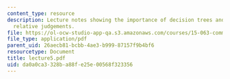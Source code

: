 ```yaml
---
content_type: resource
description: Lecture notes showing the importance of decision trees and arriving at
  relative judgements.
file: https://ol-ocw-studio-app-qa.s3.amazonaws.com/courses/15-063-communicating-with-data-summer-2003/da0a0ca3328ba88fe25e00568f323356_lecture5.pdf
file_type: application/pdf
parent_uid: 26aecb81-bcbb-4ae3-b999-87157f9b4bf6
resourcetype: Document
title: lecture5.pdf
uid: da0a0ca3-328b-a88f-e25e-00568f323356
---
```

